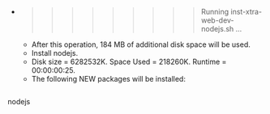 * >>>>>>>>> Running inst-xtra-web-dev-nodejs.sh ...
  * After this operation, 184 MB of additional disk space will be used.
  * Install nodejs.
  * Disk size = 6282532K. Space Used = 218260K. Runtime = 00:00:00:25.
  * The following NEW packages will be installed:
  ```bash
nodejs
  ```
